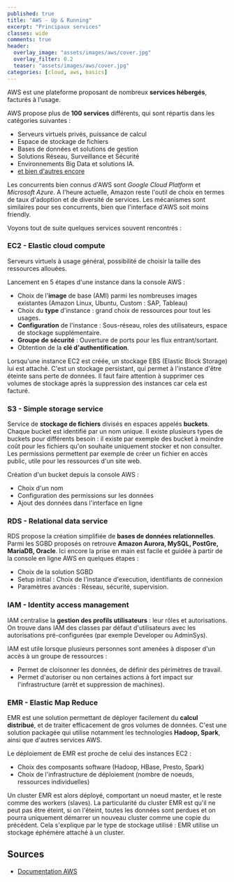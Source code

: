 ```yaml
---
published: true
title: "AWS - Up & Running"
excerpt: "Principaux services"
classes: wide
comments: true
header:
  overlay_image: "assets/images/aws/cover.jpg"
  overlay_filter: 0.2
  teaser: "assets/images/aws/cover.jpg"
categories: [cloud, aws, basics]
---
```


AWS est une plateforme proposant de nombreux **services hébergés**, facturés à l'usage.

AWS propose plus de **100 services** différents, qui sont répartis dans les catégories suivantes :
- Serveurs virtuels privés, puissance de calcul
- Espace de stockage de fichiers
- Bases de données et solutions de gestion
- Solutions Réseau, Surveillance et Sécurité
- Environnements Big Data et solutions IA.
- [et bien d'autres encore](https://aws.amazon.com/fr/products/)

Les concurrents bien connus d'AWS sont *Google Cloud Platform* et *Microsoft Azure*. A l'heure actuelle, Amazon reste l'outil de choix en termes de taux d'adoption et de diversité de services. Les mécanismes sont similaires pour ses concurrents, bien que l'interface d'AWS soit moins friendly.

Voyons tout de suite quelques services souvent rencontrés :

### EC2 - Elastic cloud compute

Serveurs virtuels à usage général, possibilité de choisir la taille des ressources allouées.

Lancement en 5 étapes d'une instance dans la console AWS :
- Choix de l'**image** de base (AMI) parmi les nombreuses images existantes (Amazon Linux, Ubuntu, Custom : SAP, Tableau)
- Choix du **type** d'instance : grand choix de ressources pour tout les usages.
- **Configuration** de l'instance : Sous-réseau, roles des utilisateurs, espace de stockage supplémentaire.
- **Groupe de sécurité** : Ouverture de ports pour les flux entrant/sortant.
- Obtention de la **clé d'authentification**.

Lorsqu'une instance EC2 est créée, un stockage EBS (Elastic Block Storage) lui est attaché. C'est un stockage persistant, qui permet à l'instance d'être éteinte sans perte de données. Il faut faire attention à supprimer ces volumes de stockage après la suppression des instances car cela est facturé.

### S3 - Simple storage service

Service de **stockage de fichiers** divisés en espaces appelés **buckets**. Chaque bucket est identifié par un nom unique. Il existe plusieurs types de buckets pour différents besoin : il existe par exemple des bucket à moindre coût pour les fichiers qu'on souhaite uniquement stocker et non consulter. Les permissions permettent par exemple de créer un fichier en accès public, utile pour les ressources d'un site web.

Création d'un bucket depuis la console AWS :
- Choix d'un nom
- Configuration des permissions sur les données
- Ajout des données dans l'interface en ligne

### RDS - Relational data service

RDS propose la création simplifiée de **bases de données relationnelles**. Parmi les SGBD proposés on retrouve **Amazon Aurora, MySQL, PostGre, MariaDB, Oracle**. Ici encore la prise en main est facile et guidée à partir de la console en ligne AWS en quelques étapes :

- Choix de la solution SGBD
- Setup initial : Choix de l'instance d'execution, identifiants de connexion
- Paramètres avancés : Réseau, sécurité, supervision.

### IAM - Identity access management

IAM centralise la **gestion des profils utilisateurs** : leur rôles et autorisations. On trouve dans IAM des classes par défaut d'utilisateurs avec les autorisations pré-configurées (par exemple Developer ou AdminSys).

IAM est utile lorsque plusieurs personnes sont amenées à disposer d'un accès à un groupe de ressources :
- Permet de cloisonner les données, de définir des périmètres de travail.
- Permet d'autoriser ou non certaines actions à fort impact sur l'infrastructure (arrêt et suppression de machines).

### EMR - Elastic Map Reduce

EMR est une solution permettant de déployer facilement du **calcul distribué**, et de traiter efficacement de gros volumes de données. C'est une solution packagée qui utilise notamment les technologies **Hadoop, Spark**, ainsi que d'autres services AWS.

Le déploiement de EMR est proche de celui des instances EC2 :
- Choix des composants software (Hadoop, HBase, Presto, Spark)
- Choix de l'infrastructure de déploiement (nombre de noeuds, ressources individuelles)

Un cluster EMR est alors déployé, comportant un noeud master, et le reste comme des workers (slaves). La particularité du cluster EMR est qu'il ne peut pas être éteint, si on l'éteint, toutes les données sont perdues et on pourra uniquement démarrer un nouveau cluster comme une copie du précédent. Cela s'explique par le type de stockage utilisé : EMR utilise un stockage éphémère attaché à un cluster.


## Sources

- [Documentation AWS](https://docs.aws.amazon.com/index.html#lang/fr_fr)
